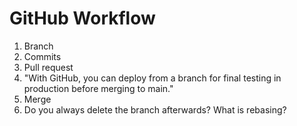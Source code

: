 # GitHub Workflow
1) Branch
2) Commits
3) Pull request
4) "With GitHub, you can deploy from a branch for final testing in production before merging to main."
5) Merge
6) Do you always delete the branch afterwards? What is rebasing?
